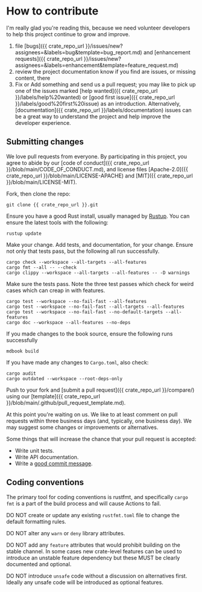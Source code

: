 # How to contribute

I'm really glad you're reading this, because we need volunteer developers to
help this project continue to grow and improve.

1. file [bugs]({{ crate_repo_url }}/issues/new?assignees=&labels=bug&template=bug_report.md) and
   [enhancement requests]({{ crate_repo_url }}/issues/new?assignees=&labels=enhancement&template=feature_request.md)
2. review the project documentation know if you find are issues, or missing
   content, there
3. Fix or Add something and send us a pull request; you may like to pick up
   one of the issues marked [help wanted]({{ crate_repo_url }}/labels/help%20wanted) or [good
   first issue]({{ crate_repo_url }}/labels/good%20first%20issue) as an introduction.
   Alternatively, [documentation]({{ crate_repo_url }}/labels/documentation) issues can be a
   great way to understand the project and help improve the developer
   experience.

## Submitting changes

We love pull requests from everyone. By participating in this project, you
agree to abide by our [code of conduct]({{ crate_repo_url }}/blob/main/CODE_OF_CONDUCT.md),
and license files [Apache-2.0]({{ crate_repo_url }}/blob/main/LICENSE-APACHE)
and [MIT]({{ crate_repo_url }}/blob/main/LICENSE-MIT).

Fork, then clone the repo:

    git clone {{ crate_repo_url }}.git

Ensure you have a good Rust install, usually managed by
[Rustup](https://rustup.rs/). You can ensure the latest tools with the
following:

    rustup update

Make your change. Add tests, and documentation, for your change. Ensure not
only that tests pass, but the following all run successfully.

    cargo check --workspace --all-targets --all-features
    cargo fmt --all -- --check
    cargo clippy --workspace --all-targets --all-features -- -D warnings

Make sure the tests pass. Note the three test passes which check for weird
cases which can creap in with features.

    cargo test --workspace --no-fail-fast --all-features
    cargo test --workspace --no-fail-fast --all-targets --all-features
    cargo test --workspace --no-fail-fast --no-default-targets --all-features
    cargo doc --workspace --all-features --no-deps

If you made changes to the book source, ensure the following runs successfully

    mdbook build

If you have made any changes to `Cargo.toml`, also check:

    cargo audit
    cargo outdated --workspace --root-deps-only

Push to your fork and [submit a pull request]({{ crate_repo_url }}/compare/) using our
[template]({{ crate_repo_url }}/blob/main/.github/pull_request_template.md).

At this point you're waiting on us. We like to at least comment on pull
requests within three business days (and, typically, one business day). We may
suggest some changes or improvements or alternatives.

Some things that will increase the chance that your pull request is accepted:

* Write unit tests.
* Write API documentation.
* Write a [good commit message](https://cbea.ms/git-commit/https://cbea.ms/git-commit/).

## Coding conventions

The primary tool for coding conventions is rustfmt, and specifically `cargo
fmt` is a part of the build process and will cause Actions to fail.

DO NOT create or update any existing `rustfmt.toml` file to change the default
formatting rules.

DO NOT alter any `warn` or `deny` library attributes.

DO NOT add any `feature` attributes that would prohibit building on the stable
channel. In some cases new crate-level features can be used to introduce an
unstable feature dependency but these MUST be clearly documented and optional.

DO NOT introduce `unsafe` code without a discussion on alternatives first.
Ideally any unsafe code will be introduced as optional features.
